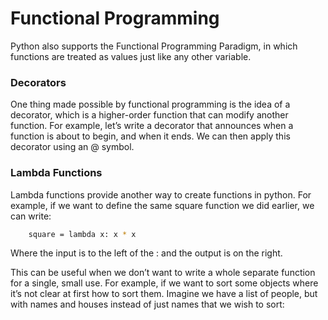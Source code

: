 # Functional Programming


 Python also supports the Functional Programming Paradigm, in which functions are treated as values just like any other variable.

 ### Decorators

One thing made possible by functional programming is the idea of a decorator, which is a higher-order function that can modify another function. For example, let’s write a decorator that announces when a function is about to begin, and when it ends. We can then apply this decorator using an @ symbol.


### Lambda Functions

Lambda functions provide another way to create functions in python. For example, if we want to define the same square function we did earlier, we can write:
```bash
    square = lambda x: x * x
```
Where the input is to the left of the : and the output is on the right.

This can be useful when we don’t want to write a whole separate function for a single, small use. For example, if we want to sort some objects where it’s not clear at first how to sort them. Imagine we have a list of people, but with names and houses instead of just names that we wish to sort:
